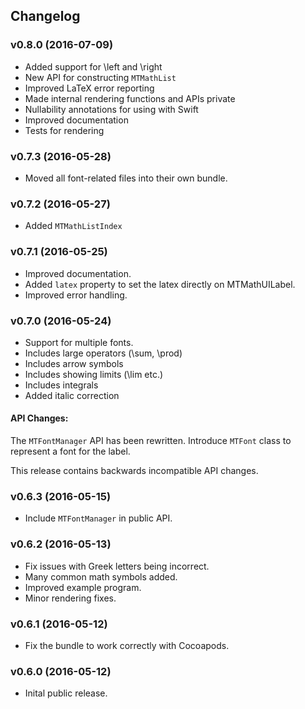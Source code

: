 ## Changelog

### v0.8.0 (2016-07-09)
* Added support for \\left and \\right
* New API for constructing `MTMathList`
* Improved LaTeX error reporting
* Made internal rendering functions and APIs private
* Nullability annotations for using with Swift
* Improved documentation
* Tests for rendering

### v0.7.3 (2016-05-28)
* Moved all font-related files into their own bundle.

### v0.7.2 (2016-05-27)
* Added `MTMathListIndex`

### v0.7.1 (2016-05-25)
* Improved documentation.
* Added `latex` property to set the latex directly on MTMathUILabel.
* Improved error handling.

### v0.7.0 (2016-05-24)

* Support for multiple fonts.
* Includes large operators (\\sum, \\prod)
* Includes arrow symbols
* Includes showing limits (\\lim etc.)
* Includes integrals
* Added italic correction

#### API Changes:
The `MTFontManager` API has been rewritten.
Introduce `MTFont` class to represent a font for the label.

This release contains backwards incompatible API changes.

### v0.6.3 (2016-05-15)
* Include `MTFontManager` in public API.

### v0.6.2 (2016-05-13)
* Fix issues with Greek letters being incorrect.
* Many common math symbols added.
* Improved example program.
* Minor rendering fixes.

### v0.6.1 (2016-05-12)
* Fix the bundle to work correctly with Cocoapods.

### v0.6.0 (2016-05-12)
* Inital public release.

